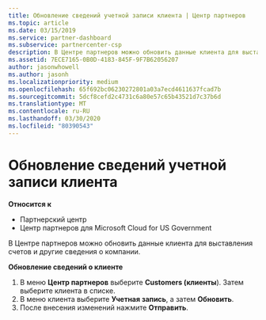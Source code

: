 ```yaml
---
title: Обновление сведений учетной записи клиента | Центр партнеров
ms.topic: article
ms.date: 03/15/2019
ms.service: partner-dashboard
ms.subservice: partnercenter-csp
description: В Центре партнеров можно обновить данные клиента для выставления счетов и другие сведения о компании.
ms.assetid: 7ECE7165-0B0D-4183-845F-9F7B62056207
author: jasonwhowell
ms.author: jasonh
ms.localizationpriority: medium
ms.openlocfilehash: 65f692bc06230272801a03a7ecd4611637fcad7b
ms.sourcegitcommit: 5dcf8cefd2c4731c6a80e57c65b43521d7c37b6d
ms.translationtype: MT
ms.contentlocale: ru-RU
ms.lasthandoff: 03/30/2020
ms.locfileid: "80390543"
---
```

# <a name="update-customer-account-info"></a>Обновление сведений учетной записи клиента

**Относится к**

-  Партнерский центр
-  Центр партнеров для Microsoft Cloud for US Government


В Центре партнеров можно обновить данные клиента для выставления счетов и другие сведения о компании.

**Обновление сведений о клиенте**

1.  В меню **Центр партнеров** выберите **Customers (клиенты**). Затем выберите клиента в списке.
2.  В меню клиента выберите **Учетная запись**, а затем **Обновить**.
3.  После внесения изменений нажмите **Отправить**.

 

 



